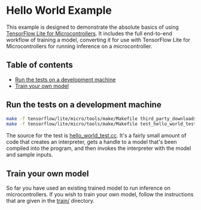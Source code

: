<!-- mdformat off(b/169948621#comment2) -->

# Hello World Example

This example is designed to demonstrate the absolute basics of using [TensorFlow
Lite for Microcontrollers](https://www.tensorflow.org/lite/microcontrollers).
It includes the full end-to-end workflow of training a model, converting it for
use with TensorFlow Lite for Microcontrollers for running inference on a
microcontroller.

## Table of contents

-   [Run the tests on a development machine](#run-the-tests-on-a-development-machine)
-   [Train your own model](#train-your-own-model)

## Run the tests on a development machine

```bash
make -f tensorflow/lite/micro/tools/make/Makefile third_party_downloads
make -f tensorflow/lite/micro/tools/make/Makefile test_hello_world_test
```

The source for the test is [hello_world_test.cc](hello_world_test.cc).
It's a fairly small amount of code that creates an interpreter, gets a handle to
a model that's been compiled into the program, and then invokes the interpreter
with the model and sample inputs.

## Train your own model

So far you have used an existing trained model to run inference on
microcontrollers. If you wish to train your own model, follow the instructions
that are given in the [train/](train/) directory.

